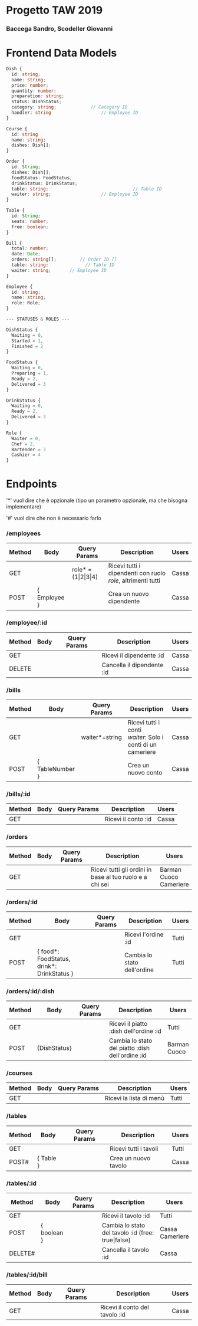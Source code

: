 # Progetto TAW 2019

### Baccega Sandro, Scodeller Giovanni



# Frontend Data Models

```typescript
Dish {
  id: string;
  name: string;
  price: number;
  quantity: number;
  preparation: string;
  status: DishStatus;
  category: string;       		// Category ID
  handler: string	      			// Employee ID
}

Course {
  id: string
  name: string;
  dishes: Dish[];
}

Order {
  id: String;
  dishes: Dish[];
  foodStatus: FoodStatus;
  drinkStatus: DrinkStatus;
  table: string;								// Table ID
  waiter: string;           		// Employee ID
}

Table {
  id: String;
  seats: number;
  free: boolean;
}

Bill {
  total: number;
  date: Date;
  orders: string[];			// Order ID []
  table: string;			  // Table ID
  waiter: string;       // Employee ID
}

Employee {
  id: string;
  name: string;
  role: Role;
}

--- STATUSES & ROLES ---

DishStatus {
  Waiting = 0,
  Started = 1,
  Finished = 2
}

FoodStatus {
  Waiting = 0,
  Preparing = 1,
  Ready = 2,
  Delivered = 3
}

DrinkStatus {
  Waiting = 0,
  Ready = 2,
  Delivered = 3
}

Role {
  Waiter = 0,
  Chef = 2,
  Bartender = 3
  Cashier = 4
}
```

# Endpoints

'*' vuol dire che è opzionale (tipo un parametro opzionale, ma che bisogna implementare)

'#' vuol dire che non è necessario farlo

### /employees

| Method | Body         | Query Params         | Description                                                  | Users |
| ------ | ------------ | -------------------- | ------------------------------------------------------------ | ----- |
| GET    |              | role* = (1\|2\|3\|4) | Ricevi tutti i dipendenti con ruolo *role*, altrimenti tutti | Cassa |
| POST   | { Employee } |                      | Crea un nuovo dipendente                                     | Cassa |

### /employee/:id

| Method | Body | Query Params | Description                | Users |
| ------ | ---- | ------------ | -------------------------- | ----- |
| GET    |      |              | Ricevi il dipendente :id   | Cassa |
| DELETE |      |              | Cancella il dipendente :id | Cassa |

### /bills

| Method | Body            | Query Params   | Description                                                  | Users |
| ------ | --------------- | -------------- | ------------------------------------------------------------ | ----- |
| GET    |                 | waiter*=string | Ricevi tutti i conti<br />*waiter*: Solo i conti di un cameriere | Cassa |
| POST   | { TableNumber } |                | Crea un nuovo conto                                          | Cassa |

### /bills/:id

| Method | Body | Query Params | Description         | Users |
| ------ | ---- | ------------ | ------------------- | ----- |
| GET    |      |              | Ricevi il conto :id | Cassa |

### /orders

| Method | Body | Query Params | Description                                              | Users                            |
| ------ | ---- | ------------ | -------------------------------------------------------- | -------------------------------- |
| GET    |      |              | Ricevi tutti gli ordini in base al tuo ruolo e a chi sei | Barman<br />Cuoco<br />Cameriere |

### /orders/:id

| Method | Body                                       | Query Params | Description                 | Users |
| ------ | ------------------------------------------ | ------------ | --------------------------- | ----- |
| GET    |                                            |              | Ricevi l'ordine :id         | Tutti |
| POST   | { food*: FoodStatus, drink*: DrinkStatus } |              | Cambia lo stato dell'ordine | Tutti |

### /orders/:id/:dish

| Method | Body         | Query Params | Description                                      | Users            |
| ------ | ------------ | ------------ | ------------------------------------------------ | ---------------- |
| GET    |              |              | Ricevi il piatto :dish dell'ordine :id           | Tutti            |
| POST   | {DishStatus} |              | Cambia lo stato del piatto :dish dell'ordine :id | Barman<br/>Cuoco |

### /courses

| Method | Body         | Query Params | Description                                      | Users            |
| ------ | ------------ | ------------ | ------------------------------------------------ | ---------------- |
| GET    |              |              | Ricevi la lista di menù                          | Tutti            |

### /tables

| Method | Body      | Query Params | Description           | Users |
| ------ | --------- | ------------ | --------------------- | ----- |
| GET    |           |              | Ricevi tutti i tavoli | Tutti |
| POST#  | { Table } |              | Crea un nuovo tavolo  | Cassa |

### /tables/:id

| Method  | Body        | Query Params | Description                                        | Users                |
| ------- | ----------- | ------------ | -------------------------------------------------- | -------------------- |
| GET     |             |              | Ricevi il tavolo :id                               | Tutti                |
| POST    | { boolean } |              | Cambia lo stato del tavolo :id (free: true\|false) | Cassa<br />Cameriere |
| DELETE# |             |              | Cancella il tavolo :id                             | Cassa                |

### /tables/:id/bill

| Method  | Body        | Query Params | Description                                        | Users                |
| ------- | ----------- | ------------ | -------------------------------------------------- | -------------------- |
| GET     |             |              | Ricevi il conto del tavolo :id                     | Cassa                |
